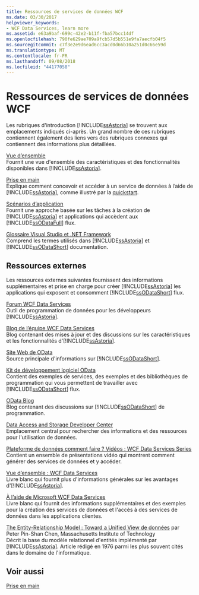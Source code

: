 ```yaml
---
title: Ressources de services de données WCF
ms.date: 03/30/2017
helpviewer_keywords:
- WCF Data Services, learn more
ms.assetid: e63a9baf-699c-42e2-b11f-fba57bcc14df
ms.openlocfilehash: 790fe629ae709a9fcb57d5b551e9fa7aecfb04f5
ms.sourcegitcommit: c7f3e2e9d6ead6cc3acd0d66b10a251d0c66e59d
ms.translationtype: MT
ms.contentlocale: fr-FR
ms.lasthandoff: 09/08/2018
ms.locfileid: "44177058"
---
```

# <a name="wcf-data-services-resources"></a>Ressources de services de données WCF
Les rubriques d'introduction [!INCLUDE[ssAstoria](../../../../includes/ssastoria-md.md)] se trouvent aux emplacements indiqués ci-après. Un grand nombre de ces rubriques contiennent également des liens vers des rubriques connexes qui contiennent des informations plus détaillées.  
  
 [Vue d’ensemble](../../../../docs/framework/data/wcf/wcf-data-services-overview.md)  
 Fournit une vue d'ensemble des caractéristiques et des fonctionnalités disponibles dans [!INCLUDE[ssAstoria](../../../../includes/ssastoria-md.md)].  
  
 [Prise en main](../../../../docs/framework/data/adonet/ef/getting-started.md)  
 Explique comment concevoir et accéder à un service de données à l’aide de [!INCLUDE[ssAstoria](../../../../includes/ssastoria-md.md)], comme illustré par la [quickstart](../../../../docs/framework/data/wcf/quickstart-wcf-data-services.md).  
  
 [Scénarios d’application](../../../../docs/framework/data/wcf/application-scenarios-wcf-data-services.md)  
 Fournit une approche basée sur les tâches à la création de [!INCLUDE[ssAstoria](../../../../includes/ssastoria-md.md)] et applications qui accèdent aux [!INCLUDE[ssODataFull](../../../../includes/ssodatafull-md.md)] flux.  
  
 [Glossaire Visual Studio et .NET Framework](https://msdn.microsoft.com/library/6529d7c6-7e25-4426-a120-d57b239ca4eb)  
 Comprend les termes utilisés dans [!INCLUDE[ssAstoria](../../../../includes/ssastoria-md.md)] et [!INCLUDE[ssODataShort](../../../../includes/ssodatashort-md.md)] documentation.  
  
## <a name="external-resources"></a>Ressources externes  
 Les ressources externes suivantes fournissent des informations supplémentaires et prise en charge pour créer [!INCLUDE[ssAstoria](../../../../includes/ssastoria-md.md)] les applications qui exposent et consomment [!INCLUDE[ssODataShort](../../../../includes/ssodatashort-md.md)] flux.  
  
 [Forum WCF Data Services](https://go.microsoft.com/fwlink/?LinkId=150512)  
 Outil de programmation de données pour les développeurs [!INCLUDE[ssAstoria](../../../../includes/ssastoria-md.md)].  
  
 [Blog de l’équipe WCF Data Services](https://go.microsoft.com/fwlink/?LinkId=150511)  
 Blog contenant des mises à jour et des discussions sur les caractéristiques et les fonctionnalités d'[!INCLUDE[ssAstoria](../../../../includes/ssastoria-md.md)].  
  
 [Site Web de OData](https://go.microsoft.com/fwlink/?LinkID=184554)  
 Source principale d'informations sur [!INCLUDE[ssODataShort](../../../../includes/ssodatashort-md.md)].  
  
 [Kit de développement logiciel OData](https://go.microsoft.com/fwlink/?LinkID=185248)  
 Contient des exemples de services, des exemples et des bibliothèques de programmation qui vous permettent de travailler avec [!INCLUDE[ssODataShort](../../../../includes/ssodatashort-md.md)] flux.  
  
 [OData Blog](https://go.microsoft.com/fwlink/?LinkId=185868)  
 Blog contenant des discussions sur [!INCLUDE[ssODataShort](../../../../includes/ssodatashort-md.md)] de programmation.  
  
 [Data Access and Storage Developer Center](https://go.microsoft.com/fwlink/?LinkId=91903)  
 Emplacement central pour rechercher des informations et des ressources pour l'utilisation de données.  
  
 [Plateforme de données comment faire ? Vidéos : WCF Data Services Series](https://go.microsoft.com/fwlink/?LinkId=124600)  
 Contient un ensemble de présentations vidéo qui montrent comment générer des services de données et y accéder.  
  
 [Vue d’ensemble : WCF Data Services](https://go.microsoft.com/fwlink/?LinkID=131074)  
 Livre blanc qui fournit plus d'informations générales sur les avantages d'[!INCLUDE[ssAstoria](../../../../includes/ssastoria-md.md)].  
  
 [À l’aide de Microsoft WCF Data Services](https://go.microsoft.com/fwlink/?LinkID=131075)  
 Livre blanc qui fournit des informations supplémentaires et des exemples pour la création des services de données et l'accès à des services de données dans les applications clientes.  
  
 [The Entity-Relationship Model : Toward a Unified View de données](https://go.microsoft.com/fwlink/?LinkId=91909) par Peter Pin-Shan Chen, Massachusetts Institute of Technology  
 Décrit la base du modèle relationnel d'entités implémenté par [!INCLUDE[ssAstoria](../../../../includes/ssastoria-md.md)]. Article rédigé en 1976 parmi les plus souvent cités dans le domaine de l'informatique.  
  
## <a name="see-also"></a>Voir aussi  
 [Prise en main](../../../../docs/framework/data/wcf/getting-started-with-wcf-data-services.md)
